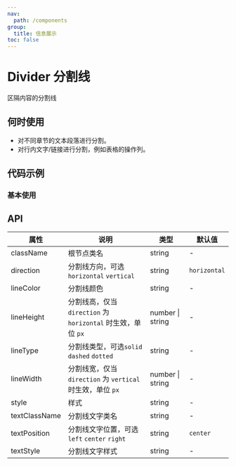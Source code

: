 ```yaml
---
nav:
  path: /components
group:
  title: 信息展示
toc: false
---
```


# Divider 分割线

区隔内容的分割线

## 何时使用

- 对不同章节的文本段落进行分割。
- 对行内文字/链接进行分割，例如表格的操作列。

## 代码示例

### 基本使用

<code src='pages/Divider/index'></code>


## API

| 属性 | 说明 | 类型 | 默认值 |
| -----|-----|-----|----- |
| className | 根节点类名 |  string | - | 
| direction | 分割线方向，可选`horizontal` `vertical` | string | `horizontal` | 
| lineColor | 分割线颜色 | string | - |
| lineHeight | 分割线高，仅当 `direction` 为 `horizontal` 时生效，单位 `px` | number \| string | - |
| lineType | 分割线类型，可选`solid` `dashed` `dotted` | string | - |
| lineWidth | 分割线宽，仅当 `direction` 为 `vertical` 时生效，单位 `px` | number \| string | - |
| style | 样式 | string | - | 
| textClassName | 分割线文字类名 | string | - | 
| textPosition | 分割线文字位置，可选`left` `center` `right` | string | `center` | 
| textStyle | 分割线文字样式 | string | - | 


